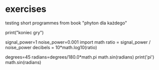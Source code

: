 # exercises
testing short programmes from book "phyton dla każdego"

print("koniec gry")


signal_power=1
noise_power=0.001
import math
ratio = signal_power / noise_power
decibels = 10*math.log10(ratio)

degrees=45
radians=degrees/180.0*math.pi
math.sin(radians)
print('pi')
math.sin(radians)
